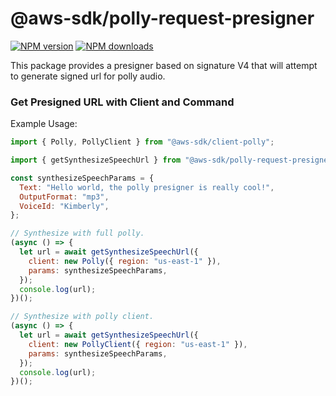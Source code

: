 # @aws-sdk/polly-request-presigner

[![NPM version](https://img.shields.io/npm/v/@aws-sdk/polly-request-presigner/latest.svg)](https://www.npmjs.com/package/@aws-sdk/polly-request-presigner)
[![NPM downloads](https://img.shields.io/npm/dm/@aws-sdk/polly-request-presigner.svg)](https://www.npmjs.com/package/@aws-sdk/polly-request-presigner)

This package provides a presigner based on signature V4 that will attempt to
generate signed url for polly audio.

### Get Presigned URL with Client and Command

Example Usage:

```js
import { Polly, PollyClient } from "@aws-sdk/client-polly";

import { getSynthesizeSpeechUrl } from "@aws-sdk/polly-request-presigner";

const synthesizeSpeechParams = {
  Text: "Hello world, the polly presigner is really cool!",
  OutputFormat: "mp3",
  VoiceId: "Kimberly",
};

// Synthesize with full polly.
(async () => {
  let url = await getSynthesizeSpeechUrl({
    client: new Polly({ region: "us-east-1" }),
    params: synthesizeSpeechParams,
  });
  console.log(url);
})();

// Synthesize with polly client.
(async () => {
  let url = await getSynthesizeSpeechUrl({
    client: new PollyClient({ region: "us-east-1" }),
    params: synthesizeSpeechParams,
  });
  console.log(url);
})();
```
